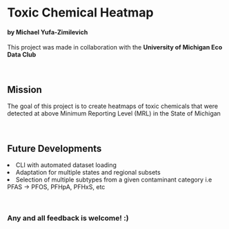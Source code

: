 <h1>Toxic Chemical Heatmap</h1>
<h4>by Michael Yufa-Zimilevich</h4>
<p>This project was made in collaboration with the <b>University of Michigan Eco Data Club</b></p>
&nbsp;
<h2>Mission</h2><p>The goal of this project is to create heatmaps of toxic chemicals that were detected at above Minimum Reporting Level (MRL) in the State of Michigan</p>
&nbsp;
<h2>Future Developments</h2>
<p>
<li>CLI with automated dataset loading</li>
<li>Adaptation for multiple states and regional subsets</li>
<li>Selection of multiple subtypes from a given contaminant category i.e PFAS -> PFOS, PFHpA, PFHxS, etc</li>
</p>
&nbsp;
&nbsp;
<h3>Any and all feedback is welcome! :)</h3>